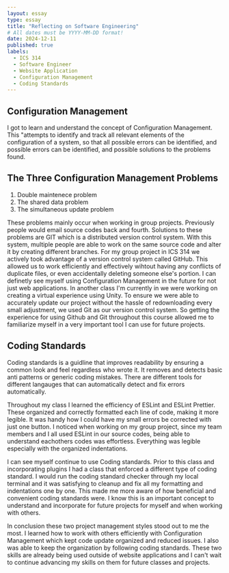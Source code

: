 ```yaml
---
layout: essay
type: essay
title: "Reflecting on Software Engineering"
# All dates must be YYYY-MM-DD format!
date: 2024-12-11
published: true
labels:
  - ICS 314
  - Software Engineer
  - Website Application
  - Configuration Management
  - Coding Standards
---
```


## Configuration Management
I got to learn and understand the concept of Configuration Management. This "attempts to identify and track all relevant elements of the configuration of a system, so that all possible errors can be identified, and possible errors can be identified, and possible solutions to the problems found. 

## The Three Configuration Management Problems
1. Double maintenece problem
2. The shared data problem
3. The simultaneous update problem 

These problems mainly occur when working in group projects. Previously people would email source codes back and fourth.
Solutions to these problems are GIT which is a distributed version control system. With this system, multiple people are able to work on the same source code and alter it by creating different branches. 
For my group project in ICS 314 we actively took advantage of a version control system called GitHub. This allowed us to work efficiently and effectively wihtout having any conflicts of duplicate files, or even accidentally deleting someone else's portion. I can definetly see myself using Configuration Management in the future for not just web applications. In another class I'm currently in we were working on creating a virtual experience using Unity. To ensure we were able to accurately update our project without the hassle of redownloading every small adjustment, we used Git as our version control system. So getting the experience for using Github and Git throughout this course allowed me to familiarize myself in a very important tool I can use for future projects.

## Coding Standards
Coding standards is a guidline that improves readability by ensuring a common look and feel regardless who wrote it. It removes and detects basic anti patterns or generic coding mistakes. There are different tools for different langauges that can automatically detect and fix errors automatically. 

Throughout my class I learned the efficiency of ESLint and ESLint Prettier. These organized and correctly formatted each line of code, making it more legible. It was handy how I could have my small errors be corrected with just one button. I noticed when working on my group project, since my team members and I all used ESLint in our source codes, being able to understand eachothers codes was effortless. Everything was legible especially with the organized indentations. 

I can see myself continue to use Coding standards. Prior to this class and incorporating plugins I had a class that enforced a different type of coding standard. I would run the coding standard checker through my local terminal and it was satisfying to cleanup and fix all my formatting and indentations one by one. This made me more aware of how beneficial and convenient coding standards were. I know this is an important concept to understand and incorporate for future projects for myself and when working with others.

In conclusion these two project management styles stood out to me the most. I learned how to work with others efficiently with Configuration Management which kept code update organized and reduced issues. I also was able to keep the organization by following coding standards. These two skills are already being used outside of website applications and I can't wait to continue advancing my skills on them for future classes and projects. 

